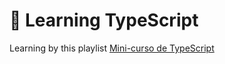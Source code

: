# :rocket: Learning TypeScript

Learning by this playlist [Mini-curso de TypeScript](https://www.youtube.com/playlist?list=PLlAbYrWSYTiPanrzauGa7vMuve7_vnXG_)

